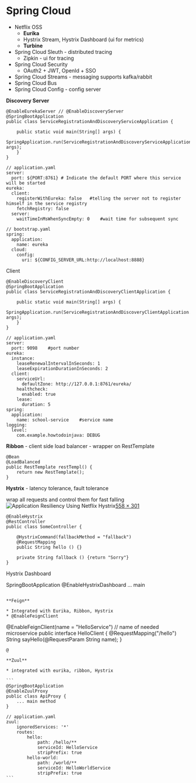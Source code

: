 # Spring Cloud

* Netflix OSS
  * **Eurika**
  * Hystrix Stream, Hystrix Dashboard (ui for metrics)
  * **Turbine**
* Spring Cloud Sleuth - distributed tracing
  * Zipkin - ui for tracing
* Spring Cloud Security
  * OAuth2 + JWT, OpenId + SSO
* Spring Cloud Streams - messaging supports kafka/rabbit
* Spring Cloud Bus
* Spring Cloud Config - config server

**Discovery Server**

```
@EnableEurekaServer // @EnableDiscoveryServer
@SpringBootApplication
public class ServiceRegistrationAndDiscoveryServiceApplication {

	public static void main(String[] args) {
		SpringApplication.run(ServiceRegistrationAndDiscoveryServiceApplication.class, args);
	}
}

// application.yaml
server:
  port: ${PORT:8761} # Indicate the default PORT where this service will be started
eureka:
  client:
    registerWithEureka: false   #telling the server not to register himself in the service registry
    fetchRegistry: false
  server:
    waitTimeInMsWhenSyncEmpty: 0    #wait time for subsequent sync

// bootstrap.yaml
spring:
  application:
    name: eureka
  cloud:
    config:
      uri: ${CONFIG_SERVER_URL:http://localhost:8888}
```

Client

```
@EnableDiscoveryClient
@SpringBootApplication
public class ServiceRegistrationAndDiscoveryClientApplication {

	public static void main(String[] args) {
		SpringApplication.run(ServiceRegistrationAndDiscoveryClientApplication.class, args);
	}
}

// application.yaml
server:
  port: 9098    #port number
eureka:
  instance:
    leaseRenewalIntervalInSeconds: 1
    leaseExpirationDurationInSeconds: 2
  client:
    serviceUrl:
      defaultZone: http://127.0.0.1:8761/eureka/
    healthcheck:
      enabled: true
    lease:
      duration: 5
spring:
  application:
    name: school-service    #service name
logging:
  level:
    com.example.howtodoinjava: DEBUG
```

**Ribbon** - client side load balancer - wrapper  on RestTemplate

```
@Bean
@LoadBalanced
public RestTemplate restTempl() {
    return new RestTemplate();
}
```

**Hystrix** - latency tolerance, fault tolerance

wrap all requests and control them for fast falling ![Application Resiliency Using Netflix Hystrix](https://tech.ebayinc.com/assets/Uploads/Blog/2015/08/circuit\_breaker\_state\_diagram.gif)[558 × 301](https://www.google.com/url?sa=i\&url=https%3A%2F%2Ftech.ebayinc.com%2Fengineering%2Fapplication-resiliency-using-netflix-hystrix%2F\&psig=AOvVaw3yV133wbxMv5YQ8L7ALCuU\&ust=1587753470180000\&source=images\&cd=vfe\&ved=0CAIQjRxqFwoTCKCV0N-Y\_-gCFQAAAAAdAAAAABAJ)

```
@EnableHystrix
@RestController
public class SomeController {
    
    @HystrixCommand(fallbackMethod = "fallback")
    @RequestMapping
    public String hello () {}

    private String fallback () {return "Sorry"}
}
```

Hystrix Dashboard

SpringBootApplication
@EnableHystrixDashboard
... main
```

**Feign**

* Integrated with Eurika, Ribbon, Hystrix
* @EnableFeignClient

```
@EnableFeignClient(name = "HelloService") // name of needed microservice
public interface HelloClient {
    @RequestMapping("/hello")
    String sayHello(@RequestParam String name);
}
``````
@

**Zuul**

* integrated with eurika, ribbon, Hystrix

```
@SpringBootApplication
@EnableZuulProxy
public class ApiProxy {
    ... main method
}

// application.yaml
zuul:
    ignoredServices: '*'
    routes:
        hello: 
            path: /hello/**
            serviceId: HelloService
            stripPrefix: true
        hello-world:
            path: /world/**
            serviceId: HelloWorldService
            stripPrefix: true
```
